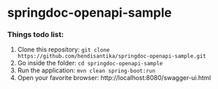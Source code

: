 # springdoc-openapi-sample
### Things todo list:
1. Clone this repository: `git clone https://github.com/hendisantika/springdoc-openapi-sample.git`
2. Go inside the folder: `cd springdoc-openapi-sample`
3. Run the application: `mvn clean spring-boot:run`
4. Open your favorite browser: http://localhost:8080/swagger-ui.html
